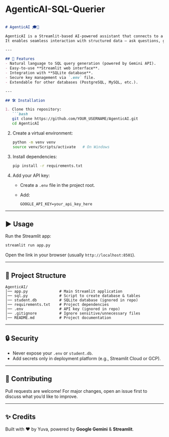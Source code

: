# AgenticAI-SQL-Querier

````markdown

# AgenticAI 🎓🤖

AgenticAI is a Streamlit-based AI-powered assistant that connects to a SQLite database and answers natural language queries using Google Gemini API.  
It enables seamless interaction with structured data — ask questions, get answers, no SQL knowledge required.

---

## 🚀 Features
- Natural language to SQL query generation (powered by Gemini API).
- Easy-to-use **Streamlit web interface**.
- Integration with **SQLite database**.
- Secure key management via `.env` file.
- Extendable for other databases (PostgreSQL, MySQL, etc.).

---

## 🛠️ Installation

1. Clone this repository:
   ```bash
   git clone https://github.com/YOUR_USERNAME/AgenticAI.git
   cd AgenticAI
````

2. Create a virtual environment:

   ```bash
   python -m venv venv
   source venv/Scripts/activate   # On Windows
   ```

3. Install dependencies:

   ```bash
   pip install -r requirements.txt
   ```

4. Add your API key:

   * Create a `.env` file in the project root.
   * Add:

     ```
     GOOGLE_API_KEY=your_api_key_here
     ```

---

## ▶️ Usage

Run the Streamlit app:

```bash
streamlit run app.py
```

Open the link in your browser (usually `http://localhost:8501`).

---

## 📂 Project Structure

```
AgenticAI/
│── app.py              # Main Streamlit application
│── sql.py              # Script to create database & tables
│── student.db          # SQLite database (ignored in repo)
│── requirements.txt    # Project dependencies
│── .env                # API key (ignored in repo)
│── .gitignore          # Ignore sensitive/unnecessary files
│── README.md           # Project documentation
```

---

## 🔒 Security

* Never expose your `.env` or `student.db`.
* Add secrets only in deployment platform (e.g., Streamlit Cloud or GCP).

---

## 🤝 Contributing

Pull requests are welcome!
For major changes, open an issue first to discuss what you’d like to improve.

---

## ✨ Credits

Built with ❤️ by Yuva, powered by **Google Gemini** & **Streamlit**.

```
